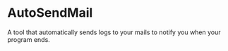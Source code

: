 # AutoSendMail
A tool that automatically sends logs to your mails to notify you when your program ends.

